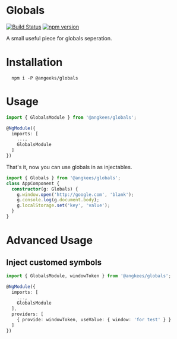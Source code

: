 # Globals

[![Build Status](https://travis-ci.org/angeeks/globals.svg?branch=master)](https://travis-ci.org/angeeks/globals)
[![npm version](https://badge.fury.io/js/%40angeeks%2Ftesting.svg)](https://www.npmjs.com/package/@angeeks/globals)

A small useful piece for globals seperation.

# Installation

```
  npm i -P @angeeks/globals
```

# Usage

```typescript
import { GlobalsModule } from '@angkees/globals';

@NgModule({
  imports: [
    ...,
    GlobalsModule
  ]
})
```

That's it, now you can use globals in as injectables.

```typescript
import { Globals } from '@angkees/globals';
class AppComponent {
  constructor(g: Globals) {
    g.window.open('http://google.com', 'blank');
    g.console.log(g.document.body);
    g.localStorage.set('key', 'value');
  }
}
```

# Advanced Usage

## Inject customed symbols


```typescript
import { GlobalsModule, windowToken } from '@angkees/globals';

@NgModule({
  imports: [
    ...,
    GlobalsModule
  ],
  providers: [
    { provide: windowToken, useValue: { window: 'for test' } }
  ]
})
```
